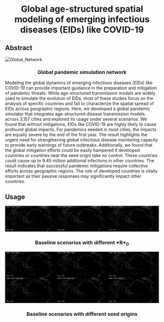 <div align="center">
  <h1 align="center">Global age-structured spatial modeling of emerging infectious diseases (EIDs) like COVID-19
</h1>
</div>

## Abstract

![Global_Network](./figs/Fig2.jpg)
<div align="center">
  <h3 align="center">Global pandemic simulation network
</h3>
</div>

Modeling the global dynamics of emerging infectious diseases (EIDs) like COVID-19 can provide important guidance in the preparation and mitigation of pandemic threats. While age-structured transmission models are widely used to simulate the evolution of EIDs, most of these studies focus on the analysis of specific countries and fail to characterize the spatial spread of EIDs across geographic regions. Here, we developed a global pandemic simulator that integrates age-structured disease transmission models across 3,157 cities and explored its usage under several scenarios. We found that without mitigations, EIDs like COVID-19 are highly likely to cause profound global impacts. For pandemics seeded in most cities, the impacts are equally severe by the end of the first year. The result highlights the urgent need for strengthening global infectious disease monitoring capacity to provide early warnings of future outbreaks. Additionally, we found that the global mitigation efforts could be easily hampered if developed countries or countries near the seed origin take no control. These countries could cause up to 9.45 million additional infections in other countries.  The result indicates that successful pandemic mitigations require collective efforts across geographic regions. The role of developed countries is vitally important as their passive responses may significantly impact other countries.

## Usage

![Global_Network](./figs/MovieS1.gif)

<div align="center">
  <h3 align="center">Baseline scenarios with different *R*<sub>0</sub>
</h3>
</div>

![Global_Network](./figs/MovieS2.gif)

<div align="center">
  <h3 align="center">Baseline scenarios with different seed origins
</h3>
</div>
